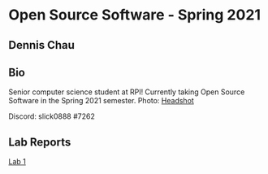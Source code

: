 # Open Source Software - Spring 2021
## Dennis Chau

## Bio
Senior computer science student at RPI! Currently taking Open Source Software in the Spring 2021 semester.
Photo:
[Headshot](./headshot.jpg)


Discord: slick0888 #7262

## Lab Reports
[Lab 1](labs/lab-01/report.md)